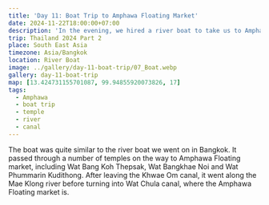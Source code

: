```yaml
---
title: 'Day 11: Boat Trip to Amphawa Floating Market'
date: 2024-11-22T18:00:00+07:00
description: 'In the evening, we hired a river boat to take us to Amphawa Floating Market.'
trip: Thailand 2024 Part 2
place: South East Asia
timezone: Asia/Bangkok
location: River Boat
image: ../gallery/day-11-boat-trip/07_Boat.webp
gallery: day-11-boat-trip
map: [13.424731155701087, 99.94855920073826, 17]
tags:
  - Amphawa
  - boat trip
  - temple
  - river
  - canal
---
```


The boat was quite similar to the river boat we went on in Bangkok. It passed through a number of temples on the way to Amphawa Floating market, including Wat Bang Koh Thepsak, Wat Bangkhae Noi and Wat Phummarin Kudithong. After leaving the Khwae Om canal, it went along the Mae Klong river before turning into Wat Chula canal, where the Amphawa Floating market is.
